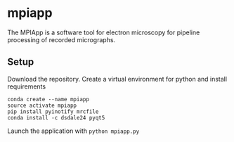 # mpiapp

The MPIApp is a software tool for electron microscopy for pipeline processing of recorded micrographs.

## Setup
Download the repository.
Create a virtual environment for python and install requirements
```
conda create --name mpiapp
source activate mpiapp
pip install pyinotify mrcfile
conda install -c dsdale24 pyqt5
```
Launch the application with `python mpiapp.py`
